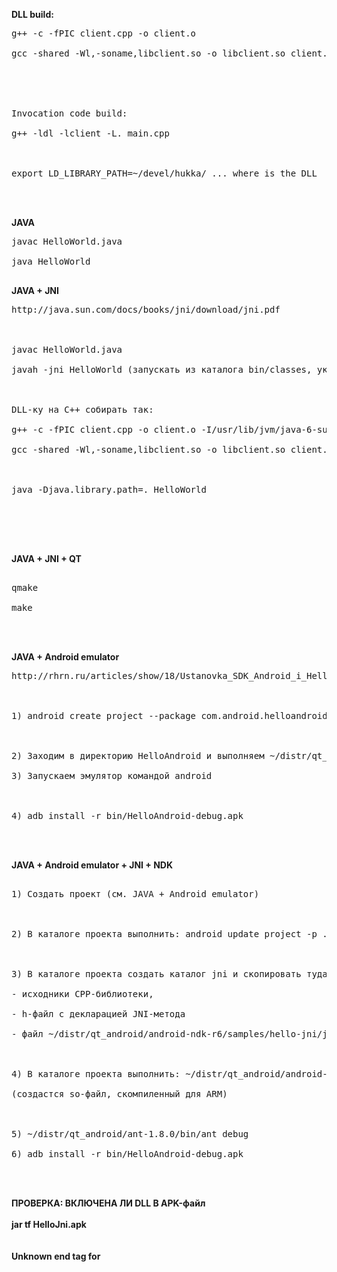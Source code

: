 <b>DLL build:</b>
<pre>
g++ -c -fPIC client.cpp -o client.o<br>
gcc -shared -Wl,-soname,libclient.so -o libclient.so client.o -lc -lstdc++<br>
<br>
<br>
Invocation code build:<br>
g++ -ldl -lclient -L. main.cpp<br>
<br>
export LD_LIBRARY_PATH=~/devel/hukka/ ... where is the DLL<br>
<br>
</pre>
<b>JAVA</b><br>
<pre>
javac HelloWorld.java<br>
java HelloWorld<br>
</pre>

<b>JAVA + JNI</b><br>
<pre>
http://java.sun.com/docs/books/jni/download/jni.pdf<br>
<br>
javac HelloWorld.java<br>
javah -jni HelloWorld (запускать из каталога bin/classes, указывать полное имя класса)<br>
<br>
DLL-ку на С++ собирать так:<br>
g++ -c -fPIC client.cpp -o client.o -I/usr/lib/jvm/java-6-sun-1.6.0.22/include -I/usr/lib/jvm/java-6-sun/include/linux<br>
gcc -shared -Wl,-soname,libclient.so -o libclient.so client.o -lc -lstdc++<br>
<br>
java -Djava.library.path=. HelloWorld<br>
<br>
<br>
</pre>



<b>JAVA + JNI + QT</b><br>


<pre>

qmake<br>
make<br>
<br>
</pre>

<b>JAVA + Android emulator </b><br>
<pre>
http://rhrn.ru/articles/show/18/Ustanovka_SDK_Android_i_HelloWorld_pod_linux_(ubuntu)/<br>
<br>
1) android create project --package com.android.helloandroid --activity HelloAndroid --target 1 --path HelloAndroid<br>
<br>
2) Заходим в директорию HelloAndroid и выполняем ~/distr/qt_android/ant-1.8.0/bin/ant debug<br>
3) Запускаем эмулятор командой android<br>
<br>
4) adb install -r bin/HelloAndroid-debug.apk<br>
<br>
</pre>

<b>JAVA  + Android emulator + JNI + NDK</b><br>


<pre>

1) Создать проект (см. JAVA + Android emulator)<br>
<br>
2) В каталоге проекта выполнить: android update project -p . -s<br>
<br>
3) В каталоге проекта создать каталог jni и скопировать туда<br>
- исходники СРР-библиотеки,<br>
- h-файл с декларацией JNI-метода<br>
- файл ~/distr/qt_android/android-ndk-r6/samples/hello-jni/jni/Android.mk<br>
<br>
4) В каталоге проекта выполнить: ~/distr/qt_android/android-ndk-r6/ndk-build<br>
(создастся so-файл, скомпиленный для ARM)<br>
<br>
5) ~/distr/qt_android/ant-1.8.0/bin/ant debug<br>
6) adb install -r bin/HelloAndroid-debug.apk<br>
<br>
</pre>

<b>
ПРОВЕРКА: ВКЛЮЧЕНА ЛИ DLL В APK-файл<br>
<br>
jar tf HelloJni.apk<br>
<br>
<br>
Unknown end tag for </b><br>
<br>
